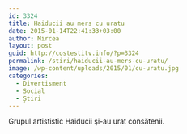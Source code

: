 ```yaml
---
id: 3324
title: Haiducii au mers cu uratu
date: 2015-01-14T22:41:33+03:00
author: Mircea
layout: post
guid: http://costestitv.info/?p=3324
permalink: /stiri/haiducii-au-mers-cu-uratu/
image: /wp-content/uploads/2015/01/cu-uratu.jpg
categories:
  - Divertisment
  - Social
  - Știri
---
```

Grupul artististic Haiducii şi-au urat consătenii.<!--more-->